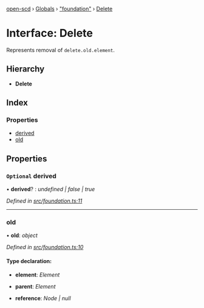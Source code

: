 [open-scd](../README.md) › [Globals](../globals.md) › ["foundation"](../modules/_foundation_.md) › [Delete](_foundation_.delete.md)

# Interface: Delete

Represents removal of `delete.old.element`.

## Hierarchy

* **Delete**

## Index

### Properties

* [derived](_foundation_.delete.md#optional-derived)
* [old](_foundation_.delete.md#old)

## Properties

### `Optional` derived

• **derived**? : *undefined | false | true*

*Defined in [src/foundation.ts:11](https://github.com/openscd/open-scd/blob/32cb8f5/src/foundation.ts#L11)*

___

###  old

• **old**: *object*

*Defined in [src/foundation.ts:10](https://github.com/openscd/open-scd/blob/32cb8f5/src/foundation.ts#L10)*

#### Type declaration:

* **element**: *Element*

* **parent**: *Element*

* **reference**: *Node | null*
